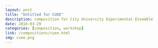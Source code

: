 ```yaml
---
layout: post
title: "Untitled for CUEE"
description: composition for City University Experimental Ensemble
date: 2018-03-29
categories: [composition, workshop]
link: /compositions/cuee.html
img: cuee.png
---
```

